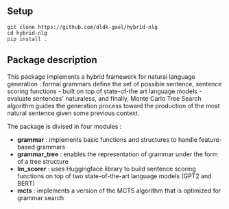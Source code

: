 ## Setup

```
git clone https://github.com/dldk-gael/hybrid-nlg
cd hybrid-nlg
pip install .
```

## Package description 

This package implements a hybrid framework for natural language generation : formal grammars define the set of possible sentence, sentence scoring functions - built on top of state-of-the art language models -  evaluate sentences' naturaless, and finally, Monte Carlo Tree Search algorithm guides the generation process toward the production of the most natural sentence given some previous context. 

The package is divised in four modules : 
- **grammar** : implements basic functions and structures to handle feature-based grammars 
- **grammar_tree** : enables the representation of grammar under the form of a tree structure
- **lm_scorer** : uses Huggingface library to build sentence scoring functions on top of two state-of-the-art language models (GPT2 and BERT)
- **mcts** : implements a version of the MCTS algorithm that is optimized for grammar search
